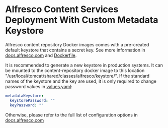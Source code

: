 # Alfresco Content Services Deployment With Custom Metadata Keystore

Alfresco content repository Docker images comes with a pre-created default keystore that contains a secret key. See more information in [docs.alfresco.com](https://docs.alfresco.com/6.2/concepts/alf-keystores.html) and [Dockerfile](https://github.com/Alfresco/acs-packaging/blob/master/docker-alfresco/Dockerfile#L81-L85).

It is recommended to generate a new keystore in production systems. It can be mounted to the content-repository docker image to this location "/usr/local/tomcat/shared/classes/alfresco/keystore/". If the standard names of the keystore and the key are used, it is only required to change password values in [values.yaml](../../../helm/alfresco-content-services/values.yaml):

```yaml
metadataKeystore:
  keystorePassword: ""
  keyPassword: ""
```

Otherwise, please refer to the full list of configuration options in [docs.alfresco.com](https://docs.alfresco.com/6.2/concepts/keystore-config.html)
